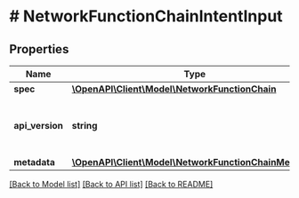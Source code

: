 # # NetworkFunctionChainIntentInput

## Properties

Name | Type | Description | Notes
------------ | ------------- | ------------- | -------------
**spec** | [**\OpenAPI\Client\Model\NetworkFunctionChain**](NetworkFunctionChain.md) |  |
**api_version** | **string** | API Version of the Nutanix v3 API framework. | [optional] [default to '3.1.0']
**metadata** | [**\OpenAPI\Client\Model\NetworkFunctionChainMetadata**](NetworkFunctionChainMetadata.md) |  |

[[Back to Model list]](../../README.md#models) [[Back to API list]](../../README.md#endpoints) [[Back to README]](../../README.md)
